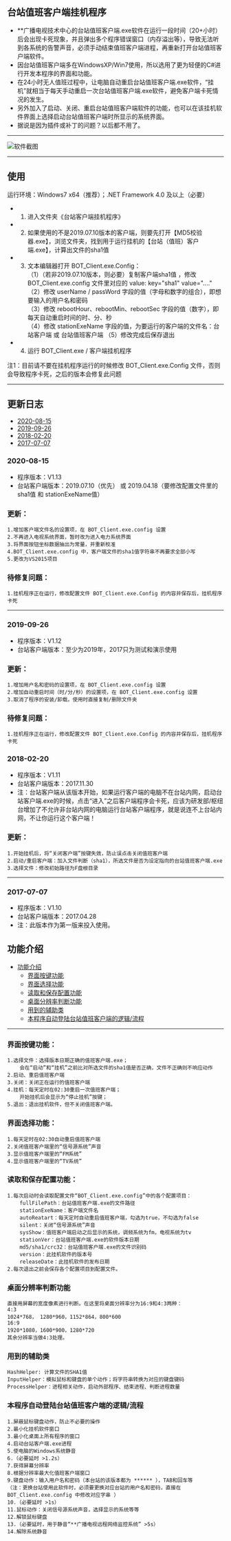 ## 台站值班客户端挂机程序
- **广播电视技术中心的台站值班客户端.exe软件在运行一段时间（20+小时）后会出现卡死现象，并且弹出多个程序错误窗口（内存溢出等），导致无法听到各系统的告警声音，必须手动结束值班客户端进程，再重新打开台站值班客户端软件。
- 因台站值班客户端多在WindowsXP/Win7使用，所以选用了更为轻便的C#进行开发本程序的界面和功能。
- 在24小时无人值班过程中，让电脑自动重启台站值班客户端.exe软件，“挂机”就相当于每天手动重启一次台站值班客户端.exe软件，避免客户端卡死情况的发生。
- 另外加入了启动、关闭、重启台站值班客户端软件的功能，也可以在该挂机软件界面上选择启动台站值班客户端时所显示的系统界面。
- 据说是因为插件或补丁的问题？以后都不用了。
---

<img src="https://github.com/jokkkkkkkkkkkkkk/BOT_Client/blob/master/screenshot.PNG" alt="软件截图"/>

---

## 使用  
运行环境：Windows7 x64（推荐）；.NET Framework 4.0 及以上（必要）  
- 1. 进入文件夹《台站客户端挂机程序》
- 2. 如果使用的不是2019.07.10版本的客户端，则要先打开【MD5校验器.exe】，浏览文件夹，找到用于运行挂机的【台站（值班）客户端.exe】，计算出文件的sha1值
- 3. 文本编辑器打开 BOT_Client.exe.Config：  
  （1）（若非2019.07.10版本，则必要）复制客户端sha1值 ，修改 BOT_Client.exe.config 文件里对应的 value: key="sha1" value="...."  
  （2）修改 userName / passWord 字段的值（字母和数字的组合），即想要输入的用户名和密码  
  （3）修改 rebootHour、rebootMin、rebootSec 字段的值（数字），即每天自动重启时间的时、分、秒  
  （4）修改 stationExeName 字段的值，为要运行的客户端的文件名：台站客户端 或 台站值班客户端
  （5）修改完成后保存退出    
- 4. 运行 BOT_Client.exe / 客户端挂机程序

注1：目前请不要在挂机程序运行的时候修改 BOT_Client.exe.Config 文件，否则会导致程序卡死，之后的版本会修复此问题  

---

## 更新日志
- [2020-08-15](#2019-08-15)
- [2019-09-26](#2019-09-26)
- [2018-02-20](#2018-02-20)
- [2017-07-07](#2017-07-07)
### 2020-08-15
- 程序版本：V1.13
- 台站客户端版本：2019.07.10（优先） 或 2019.04.18（要修改配置文件里的 sha1值 和 stationExeName值）
### 更新：
	1.增加客户端文件名的设置项，在 BOT_Client.exe.config 设置
	2.不再进入电视系统界面，暂时改为进入电力系统界面
	3.将界面按钮坐标数据抽出为常量，并重新校准
	4.BOT_Client.exe.config 中，客户端文件的sha1值字符串不再要求全部小写
	5.更改为VS2015项目
### 待修复问题：
	1.挂机程序正在运行，修改配置文件 BOT_Client.exe.Config 的内容并保存后，挂机程序卡死	
---
### 2019-09-26
- 程序版本：V1.12
- 台站客户端版本：至少为2019年，2017只为测试和演示使用
### 更新：
	1.增加用户名和密码的设置项，在 BOT_Client.exe.config 设置
	2.增加自动重启时间（时/分/秒）的设置项，在 BOT_Client.exe.config 设置
	3.取消了程序的安装/卸载。使用时直接复制/删除文件夹
### 待修复问题：
	1.挂机程序正在运行，修改配置文件 BOT_Client.exe.Config 的内容并保存后，挂机程序卡死	
### 2018-02-20
- 程序版本：V1.11
- 台站客户端版本：2017.11.30
- 注：台站客户端从该版本开始，如果运行客户端的电脑不在台站内网，启动台站客户端.exe的时候，点击“进入”之后客户端程序会卡死，应该为研发部/枢纽台增加了不允许非台站内网的电脑运行台站客户端程序，就是说连不上台站内网，不让你运行这个客户端！
### 更新：
	1.开始挂机后，将“关闭客户端”按键失效，防止误点击关闭值班客户端
	2.启动/重启客户端：加入文件判断（sha1），所选文件是否为设定指向的台站值班客户端.exe
	3.选择文件：修改初始路径为F盘根目录
---
### 2017-07-07
- 程序版本：V1.10
- 台站客户端版本：2017.04.28
- 注：此版本作为第一版来投入使用。
## 功能介绍
- [功能介绍](#%e5%8a%9f%e8%83%bd%e4%bb%8b%e7%bb%8d)
  - [界面按键功能](#%e7%95%8c%e9%9d%a2%e6%8c%89%e9%94%ae%e5%8a%9f%e8%83%bd)
  - [界面选择功能](#%e7%95%8c%e9%9d%a2%e9%80%89%e6%8b%a9%e5%8a%9f%e8%83%bd)
  - [读取和保存配置功能](#%e8%af%bb%e5%8f%96%e5%92%8c%e4%bf%9d%e5%ad%98%e9%85%8d%e7%bd%ae%e5%8a%9f%e8%83%bd)
  - [桌面分辨率判断功能](#%e6%a1%8c%e9%9d%a2%e5%88%86%e8%be%a8%e7%8e%87%e5%88%a4%e6%96%ad%e5%8a%9f%e8%83%bd)
  - [用到的辅助类](#%e7%94%a8%e5%88%b0%e7%9a%84%e8%be%85%e5%8a%a9%e7%b1%bb)
  - [本程序自动登陆台站值班客户端的逻辑/流程](%e6%9c%ac%e7%a8%8b%e5%ba%8f%e8%87%aa%e5%8a%a8%e7%99%bb%e9%99%86%e5%8f%b0%e7%ab%99%e5%80%bc%e7%8f%ad%e5%ae%a2%e6%88%b7%e7%ab%af%e7%9a%84%e9%80%bb%e8%be%91%2f%e6%b5%81%e7%a8%8b)
---
### 界面按键功能：
	1.选择文件：选择版本日期正确的值班客户端.exe；
		会在“启动”和“挂机”之前比对所选文件的sha1值是否正确，文件不正确则不响应动作
	2.启动、重启值班客户端
	3.关闭：关闭正在运行的值班客户端
	4.挂机：每天定时在02:30重启一次值班客户端；
		开始挂机后会显示为“停止挂机”按键；
	5.退出：退出挂机软件，但不关闭值班客户端。
### 界面选择功能：
	1.每天定时在02:30自动重启值班客户端
	2.关闭值班客户端里的“信号源系统”声音
	3.显示值班客户端里的“FM系统”
	4.显示值班客户端里的“TV系统”
### 读取和保存配置功能：
	1.每次启动时会读取配置文件“BOT_Client.exe.config”中的各个配置项目：
		fullFilePath：台站值班客户端.exe的文件路径
		stationExeName：客户端文件名
		autoReatart：每天定时自动重启值班客户端，勾选为true，不勾选为false
		silent：关闭“信号源系统”声音
		sysShow：值班客户端启动之后显示的系统，调频系统为fm，电视系统为tv
		stationVer：台站值班客户端.exe的软件版本日期
		md5/sha1/crc32：台站值班客户端.exe的文件识别码
		version：此挂机软件的版本号
		releaseDate：此挂机软件的发布日期
	2.每次退出之前会保存各个配置项目到配置文件。
### 桌面分辨率判断功能
	直接用屏幕的宽度像素进行判断。在这里将桌面分辨率分为16:9和4:3两种：
	4:3
	1024*768， 1280*960，1152*864，800*600
	16:9
	1920*1080，1600*900，1280*720
	其余分辨率当做4:3处理。
### 用到的辅助类
	HashHelper: 计算文件的SHA1值
	InputHelper：模拟鼠标和键盘的单个动作；将字符串转换为对应的键盘键码
	ProcessHelper：进程相关动作，启动外部程序、结束进程、判断进程数量
### 本程序自动登陆台站值班客户端的逻辑/流程
	1.屏蔽鼠标键盘动作，防止不必要的操作
	2.最小化挂机软件窗口
	3.最小化桌面上所有程序的窗口
	4.启动台站客户端.exe进程
	5.使电脑的Windows系统静音
	6.（必要延时 >1.2s）
	7.获得屏幕分辨率
	8.根据分辨率最大化值班客户端窗口
	9.键盘动作：输入用户名和密码（本台站的该版本都为 ****** ），TAB和回车等
	（注：更换台站使用此软件时，必须要更换对应台站的用户名和密码，直接在 BOT_Client.exe.config 中修改对应字串 ）
	10.（必要延时 >1s）
	11.鼠标动作：关闭信号源系统声音，选择显示的系统等等
	12.解锁鼠标键盘
	13.（必要延时，用于静音“**广播电视远程网络监控系统” >5s）
	14.解除系统静音
